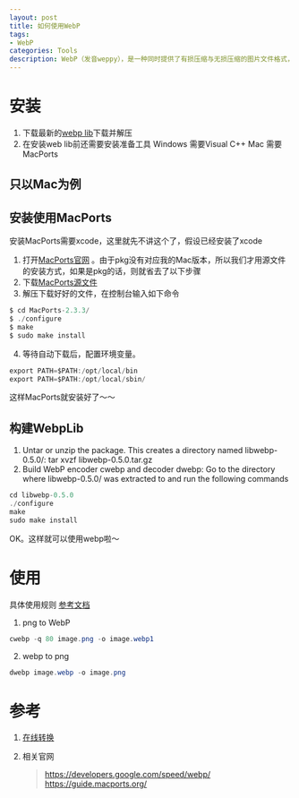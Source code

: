```yaml
---
layout: post
title: 如何使用WebP
tags:
- WebP
categories: Tools
description: WebP（发音weppy），是一种同时提供了有损压缩与无损压缩的图片文件格式，派生自视频编码格式VP8，是由Google在购买On2 Technologies后发展出来，以BSD授权条款发布。 WebP最初在2010年发布，目标是减少文件大小，但达到和JPEG格式相同的图片质量，希望能够减少图片档在网络上的发送时间。 2011年11月8日，Google开始让WebP支持无损压缩和透明色的功能，而在2012年8月16日的参考实做libwebp 0.2.0中正式支持。根据Google较早的测试，WebP的无损压缩比网络上找到的PNG档少了45％的文件大小，即使这些PNG档在使用pngcrush和PNGOUT处理过，WebP还是可以减少28％的文件大小。
---
```


# 安装
1.  下载最新的[webp lib](https://storage.googleapis.com/downloads.webmproject.org/releases/webp/index.html)下载并解压
2.  在安装web lib前还需要安装准备工具
Windows 需要Visual C++
Mac 需要 MacPorts   

## 只以Mac为例 

## 安装使用MacPorts   
安装MacPorts需要xcode，这里就先不讲这个了，假设已经安装了xcode   

1.  打开[MacPorts官网](https://guide.macports.org/)  。由于pkg没有对应我的Mac版本，所以我们才用源文件的安装方式，如果是pkg的话，则就省去了以下步骤   
2. 下载[MacPorts源文件](https://distfiles.macports.org/MacPorts/MacPorts-2.3.3.tar.bz2)   
3. 解压下载好好的文件，在控制台输入如下命令    

~~~ java
$ cd MacPorts-2.3.3/
$ ./configure
$ make
$ sudo make install     
~~~

4.  等待自动下载后，配置环境变量。    

~~~ java
export PATH=$PATH:/opt/local/bin   
export PATH=$PATH:/opt/local/sbin/	
~~~
    
这样MacPorts就安装好了～～

## 构建WebpLib
1.   Untar or unzip the package. This creates a directory named libwebp-0.5.0/:
tar xvzf libwebp-0.5.0.tar.gz
2.   Build WebP encoder cwebp and decoder dwebp:
Go to the directory where libwebp-0.5.0/ was extracted to and run the following commands 

~~~ java
cd libwebp-0.5.0
./configure
make
sudo make install
~~~
    
OK。这样就可以使用webp啦～

# 使用
具体使用规则 [参考文档](https://developers.google.com/speed/webp/docs/cwebp)   

1.   png to WebP

~~~ java
cwebp -q 80 image.png -o image.webp1
~~~ 

2.   webp to png   

~~~ java
dwebp image.webp -o image.png
~~~


# 参考
1. [在线转换](https://convertio.co/zh/webp-jpg/)
2. 相关官网

    >https://developers.google.com/speed/webp/
https://guide.macports.org/


